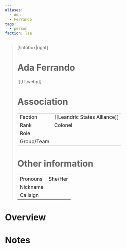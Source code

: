 ```yaml
---
aliases: 
  - Ada
  - Ferrando
tags: 
  - person
faction: lsa
---
```


> [!infobox|right] 
> # Ada Ferrando
> ![[Lt.webp]]
> # Association
> | | |
> | ---- | ---- |
> | Faction | [[Leandric States Alliance]] |
> | Rank | Colonel |
> | Role |   |
> | Group/Team | |
> # Other information
> | | | 
> | - | - |
> | Pronouns | She/Her |
> | Nickname | |
> | Callsign | | 

# Overview


# Notes

